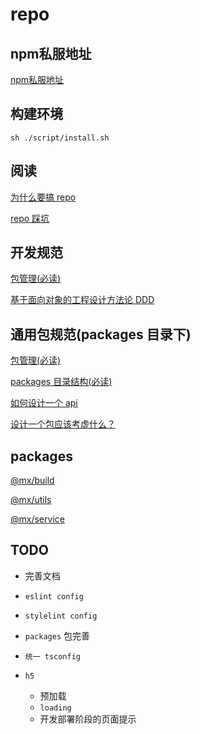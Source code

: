 <!--
 * @Author: 邱狮杰
 * @Date: 2022-05-11 22:37:08
 * @LastEditTime: 2022-06-02 17:30:54
 * @Description: 
 * @FilePath: /repo/README.md
-->

# repo


## npm私服地址 

[npm私服地址](http://onemorething.today:4873/)

## 构建环境

```shell
sh ./script/install.sh
```

## 阅读

[为什么要搞 repo](https://juejin.cn/post/6844904087662624781)

[repo 踩坑](https://juejin.cn/post/6972139870231724045)

## 开发规范

[包管理(必读)](/docs/lerna.md)

[基于面向对象的工程设计方法论 DDD](https://www.bilibili.com/video/bv11q4y1q74f?spm_id_from=333.337.search-card.all.click)

## 通用包规范(packages 目录下)

[包管理(必读)](/docs/lerna.md)

[packages 目录结构(必读)](/docs/basicDirectoryStructure.md)

[如何设计一个 api](https://juejin.cn/post/6958414391339401247)

[设计一个包应该考虚什么？](/docs/buildPackage.md)


## packages

[@mx/build](/packages/build/README.md)

[@mx/utils](/packages/utils/README.md)

[@mx/service](/packages/service/README.md)

## TODO

- 完善文档

- `eslint config`

- `stylelint config`

- `packages` 包完善

- `统一 tsconfig`

- `h5`
  - 预加载
  - `loading`
  - 开发部署阶段的页面提示